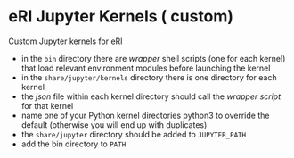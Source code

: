 # eRI Jupyter Kernels ( custom) 

Custom Jupyter kernels for eRI

* in the `bin` directory there are *wrapper* shell scripts (one for each kernel) that load relevant environment modules before launching the kernel
* in the `share/jupyter/kernels` directory there is one directory for each kernel
* the *json* file within each kernel directory should call the *wrapper script* for that kernel
* name one of your Python kernel directories python3 to override the default (otherwise you will end up with duplicates)
* the `share/jupyter` directory should be added to `JUPYTER_PATH`
* add the bin directory to `PATH`
